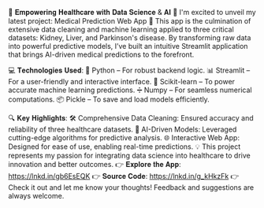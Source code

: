🚀 𝐄𝐦𝐩𝐨𝐰𝐞𝐫𝐢𝐧𝐠 𝐇𝐞𝐚𝐥𝐭𝐡𝐜𝐚𝐫𝐞 𝐰𝐢𝐭𝐡 𝐃𝐚𝐭𝐚 𝐒𝐜𝐢𝐞𝐧𝐜𝐞 & 𝐀𝐈 🚀
I'm excited to unveil my latest project: Medical Prediction Web App 🎉
This app is the culmination of extensive data cleaning and machine learning applied to three critical datasets: Kidney, Liver, and Parkinson's disease. 
By transforming raw data into powerful predictive models, I’ve built an intuitive Streamlit application that brings AI-driven medical predictions to the forefront.

💻 𝐓𝐞𝐜𝐡𝐧𝐨𝐥𝐨𝐠𝐢𝐞𝐬 𝐔𝐬𝐞𝐝:
🐍 Python – For robust backend logic.
📊 Streamlit – For a user-friendly and interactive interface.
🤖 Scikit-learn – To power accurate machine learning predictions.
➗ Numpy – For seamless numerical computations.
📦 Pickle – To save and load models efficiently.

🔍 𝐊𝐞𝐲 𝐇𝐢𝐠𝐡𝐥𝐢𝐠𝐡𝐭𝐬:
🛠 Comprehensive Data Cleaning: Ensured accuracy and reliability of three healthcare datasets.
🤖 AI-Driven Models: Leveraged cutting-edge algorithms for predictive analysis.
🌐 Interactive Web App: Designed for ease of use, enabling real-time predictions.
💡 This project represents my passion for integrating data science into healthcare to drive innovation and better outcomes.
👉 𝐄𝐱𝐩𝐥𝐨𝐫𝐞 𝐭𝐡𝐞 𝐀𝐩𝐩: https://lnkd.in/gb6EsEQK
👉 𝐒𝐨𝐮𝐫𝐜𝐞 𝐂𝐨𝐝𝐞: https://lnkd.in/g_kHkzFk
👉 Check it out and let me know your thoughts! Feedback and suggestions are always welcome.
